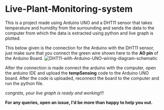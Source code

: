 # Live-Plant-Monitoring-system
This is a project made using Arduino UNO and a DHT11 sensor that takes temperature and humidity from the surrounding and sends the data to the computer from which the data is extracted using python and live graph is plotted.

This below given is the connection for the Arduino with the DHT11 sensor, just make sure that you connect the green wire shown here to the **A0 pin** of the Arduino Board.
![DHT11-with-Arduino-UNO-wiring-diagram-schematic](https://user-images.githubusercontent.com/43989559/68489738-ac157680-026d-11ea-8df9-9dd169e2988d.jpg)

After the connection is made connect the arduino with the computer, open the arduino IDE and upload the **tempSensing** code to the Arduino UNO board.
After the code is uploaded, reconnect the board to the computer and run the python file.

*congrats, your live graph is ready and working!!!*

**For any queries, open an issue, I'd be more than happy to help you out.**

